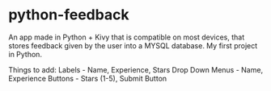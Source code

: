 # python-feedback
 An app made in Python + Kivy that is compatible on most devices, that stores feedback given by the user into a MYSQL database. My first project in Python.

 Things to add:
 Labels - Name, Experience, Stars
 Drop Down Menus - Name, Experience
 Buttons - Stars (1-5), Submit Button
